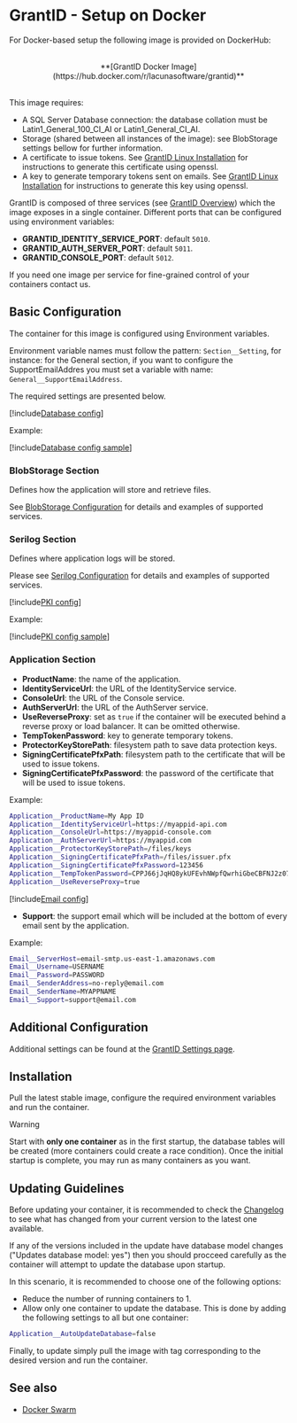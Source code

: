 ﻿# GrantID - Setup on Docker

For Docker-based setup the following image is provided on DockerHub:

<br />
<center>
**[GrantID Docker Image](https://hub.docker.com/r/lacunasoftware/grantid)**
</center>
<br />

This image requires: 

* A SQL Server Database connection: the database collation must be Latin1_General_100_CI_AI or Latin1_General_CI_AI. 
* Storage (shared between all instances of the image): see BlobStorage settings bellow for further information.
* A certificate to issue tokens. See [GrantID Linux Installation](../linux/index.md) for instructions to generate this certificate using openssl.
* A key to generate temporary tokens sent on emails. See [GrantID Linux Installation](../linux/index.md) for instructions to generate this key using openssl.

GrantID is composed of three services (see [GrantID Overview](../index.md)) which the image exposes in a single container. Different ports that can be configured using environment
variables:

* **GRANTID_IDENTITY_SERVICE_PORT**: default `5010`.
* **GRANTID_AUTH_SERVER_PORT**: default `5011`.
* **GRANTID_CONSOLE_PORT**: default `5012`.

If you need one image per service for fine-grained control of your containers contact us.

## Basic Configuration

The container for this image is configured using Environment variables.

Environment variable names must follow the pattern: `Section__Setting`, for instance: for the General section, if you want to
configure the SupportEmailAddres you must set a variable with name: `General__SupportEmailAddress`.

The required settings are presented below.

[!include[Database config](../../../includes/spa-config/database-config.md)]

Example:

[!include[Database config sample](../../../../../includes/spa-config/database-config-sample.md)]

### BlobStorage Section

Defines how the application will store and retrieve files.

See [BlobStorage Configuration](../blob-storage.md) for details and examples of supported services.

### Serilog Section

Defines where application logs will be stored. 

Please see [Serilog Configuration](../serilog.md) for details and examples of supported services.

[!include[PKI config](../../../includes/spa-config/pki-config.md)]

Example:

[!include[PKI config sample](../../../../../includes/spa-config/pki-config-sample.md)]

### Application Section

* **ProductName**: the name of the application.
* **IdentityServiceUrl**: the URL of the IdentityService service.
* **ConsoleUrl**: the URL of the Console service.
* **AuthServerUrl**: the URL of the AuthServer service.
* **UseReverseProxy**: set as `true` if the container will be executed behind a reverse proxy or load balancer. It can be omitted otherwise.
* **TempTokenPassword**: key to generate temporary tokens.
* **ProtectorKeyStorePath**: filesystem path to save data protection keys.
* **SigningCertificatePfxPath**: filesystem path to the certificate that will be used to issue tokens.
* **SigningCertificatePfxPassword**: the password of the certificate that will be used to issue tokens.

Example:

```sh
Application__ProductName=My App ID
Application__IdentityServiceUrl=https://myappid-api.com
Application__ConsoleUrl=https://myappid-console.com
Application__AuthServerUrl=https://myappid.com
Application__ProtectorKeyStorePath=/files/keys
Application__SigningCertificatePfxPath=/files/issuer.pfx
Application__SigningCertificatePfxPassword=123456
Application__TempTokenPassword=CPPJ66jJqHQ8ykUFEvhNWpfQwrhiGbeCBFNJ2z07yD0=
Application__UseReverseProxy=true
```

[!include[Email config](../../../includes/spa-config/email-config.md)]
* **Support**: the support email which will be included at the bottom of every email sent by the application.

Example:

```sh
Email__ServerHost=email-smtp.us-east-1.amazonaws.com
Email__Username=USERNAME
Email__Password=PASSWORD
Email__SenderAddress=no-reply@email.com
Email__SenderName=MYAPPNAME
Email__Support=support@email.com
```

## Additional Configuration

Additional settings can be found at the [GrantID Settings page](../settings.md).

## Installation

Pull the latest stable image, configure the required environment variables and run the container. 

> [!WARNING]
> Start with **only one container** as in the first startup, the database tables will be created (more containers could create a race condition). 
> Once the initial startup is complete, you may run as many containers as you want.

## Updating Guidelines

Before updating your container, it is recommended to check the [Changelog](../../changelog.md) to see what has changed from your 
current version to the latest one available.

If any of the versions included in the update have database model changes ("Updates database model: yes") then you
should procceed carefully as the container will attempt to update the database upon startup.

In this scenario, it is recommended to choose one of the following options:

* Reduce the number of running containers to 1.
* Allow only one container to update the database. This is done by adding the following settings to all but one container:

```sh
Application__AutoUpdateDatabase=false
```

Finally, to update simply pull the image with tag corresponding to the desired version and run the container.

## See also

* [Docker Swarm](./docker-swarm/index.md)